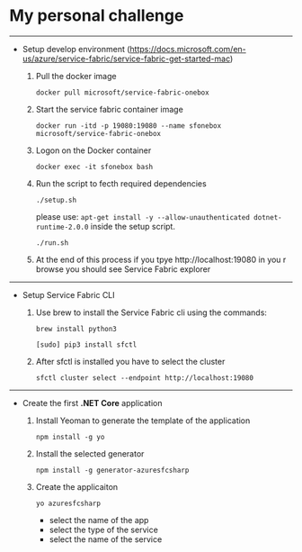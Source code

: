 # My personal challenge

---
* Setup develop environment (https://docs.microsoft.com/en-us/azure/service-fabric/service-fabric-get-started-mac)

    1. Pull the docker image

        `docker pull microsoft/service-fabric-onebox`
    2. Start the service fabric container image

        `docker run -itd -p 19080:19080 --name sfonebox microsoft/service-fabric-onebox`
    3. Logon on the Docker container

        `docker exec -it sfonebox bash`

    4. Run the script to fecth required dependencies

        `./setup.sh`

        please use:  `apt-get install -y --allow-unauthenticated dotnet-runtime-2.0.0` inside the setup script.

        `./run.sh`

    5. At the end of this process if you tpye http://localhost:19080 in you r browse you should see Service Fabric explorer

---
 * Setup Service Fabric CLI

    1. Use brew to install the Service Fabric cli using the commands:

        `brew install python3`

        `[sudo] pip3 install sfctl`

    2. After sfctl is installed you have to select the cluster

        `sfctl cluster select --endpoint http://localhost:19080`


---
* Create the first **.NET Core** application

    1. Install Yeoman to generate the template of the application

        `npm install -g yo`

    2. Install the selected generator

        `npm install -g generator-azuresfcsharp`

    3. Create the applicaiton

        `yo azuresfcsharp`

        - select the name of the app
        - select the type of the service
        - select the name of the service